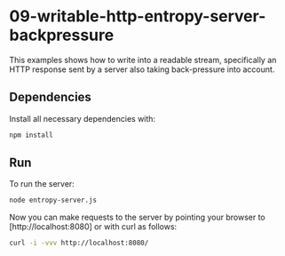 # 09-writable-http-entropy-server-backpressure

This examples shows how to write into a readable stream, specifically an HTTP response sent by a server also taking back-pressure into account.


## Dependencies

Install all necessary dependencies with:

```bash
npm install
```


## Run

To run the server:

```bash
node entropy-server.js
```

Now you can make requests to the server by pointing your browser to [http://localhost:8080] or with curl as follows:

```bash
curl -i -vvv http://localhost:8080/
```
